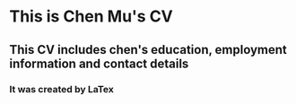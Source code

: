 # This is Chen Mu's CV

## This CV includes chen's education, employment information and contact details

### It was created by LaTex